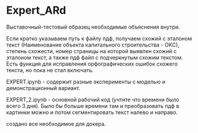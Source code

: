 # Expert_ARd

Выставочный-тестовый образец необходимые объяснения внутри.

Если кратко указываем путь к файлу пдф, получаем схожий с эталоном текст (Наименование объекта капитального строительства - ОКС), степень схожести, номер страницы на которой выявлен схожий с эталоном текст, а также пдф файл с подчеркнутым схожим текстом. Есть функция для исправления орфографических ошибок схожего текста, но пока не стал включать.

EXPERT.ipynb - содержит разные эксперименты с моделью и демонстрационный вариант.

EXPERT_2.ipynb - основной рабочий код (учтите что времени было всего 3 дня). Было бы больше времени там и преобразовать пдф в картинки можно и потом сегментировать текст налево и направо.

создано все необходимое для докера.

